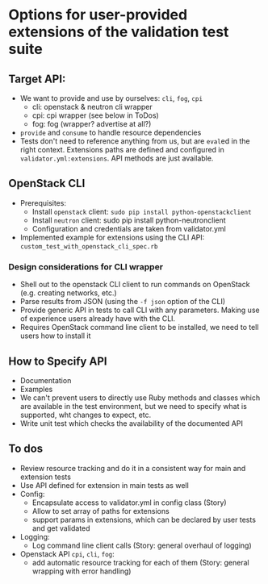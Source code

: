 # Options for user-provided extensions of the validation test suite

## Target API:
* We want to provide and use by ourselves: `cli`, `fog`, `cpi`
    * cli: openstack & neutron cli wrapper
    * cpi: cpi wrapper (see below in ToDos)
    * fog: fog (wrapper? advertise at all?)
* `provide` and `consume` to handle resource dependencies
* Tests don't need to reference anything from us, but are `eval`ed in the right
  context. Extensions paths are defined and configured in `validator.yml:extensions`.
  API methods are just available.

## OpenStack CLI

* Prerequisites:
  * Install `openstack` client: `sudo pip install python-openstackclient`
  * Install `neutron` client: sudo pip install python-neutronclient
  * Configuration and credentials are taken from validator.yml
* Implemented example for extensions using the CLI API: `custom_test_with_openstack_cli_spec.rb`
 
### Design considerations for CLI wrapper

* Shell out to the openstack CLI client to run commands on OpenStack (e.g. creating networks, etc.)
* Parse results from JSON (using the `-f json` option of the CLI)
* Provide generic API in tests to call CLI with any parameters. Making use of experience users already have with the CLI.
* Requires OpenStack command line client to be installed, we need to tell users how to install it

## How to Specify API

* Documentation
* Examples
* We can't prevent users to directly use Ruby methods and classes which are available in the test environment, but we need to specify what is supported, wht changes to expect, etc.
* Write unit test which checks the availability of the documented API

## To dos

* Review resource tracking and do it in a consistent way for main and extension tests
* Use API defined for extension in main tests as well
* Config:
    * Encapsulate access to validator.yml in config class (Story)
    * Allow to set array of paths for extensions
    * support params in extensions, which can be declared by user tests and get validated
* Logging:
    * Log command line client calls (Story: general overhaul of logging)
* Openstack API `cpi`, `cli`, `fog`:
    * add automatic resource tracking for each of them (Story: general wrapping with error handling)


